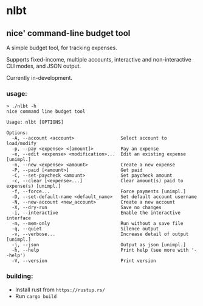 # nlbt

## nice' command-line budget tool

A simple budget tool, for tracking expenses.

Supports fixed-income, multiple accounts, interactive and non-interactive CLI modes, and JSON output.

Currently in-development.

### usage:

```
> ./nlbt -h
nice command line budget tool

Usage: nlbt [OPTIONS]

Options:
  -A, --account <account>                 Select account to load/modify
  -p, --pay <expense> <[amount]>          Pay an expense
  -e, --edit <expense> <modification>...  Edit an existing expense [unimpl.]
  -n, --new <expense> <amount>            Create a new expense
  -P, --paid [<amount>]                   Get paid
  -C, --set-paycheck <amount>             Set paycheck amount
  -c, --clear [<expense>...]              Clear amount(s) paid to expense(s) [unimpl.]
  -f, --force...                          Force payments [unimpl.]
  -D, --set-default-name <default_name>   Set default account username
  -N, --new-account <new_account>         Create a new account
  -X, --dry-run                           Save no changes
  -i, --interactive                       Enable the interactive interface
  -m, --mem-only                          Run without a save file
  -q, --quiet                             Silence output
  -v, --verbose...                        Increase detail of output [unimpl.]
  -j, --json                              Output as json [unimpl.]
  -h, --help                              Print help (see more with '--help')
  -V, --version                           Print version
```

### building:

- Install rust from `https://rustup.rs/`
- Run `cargo build`
